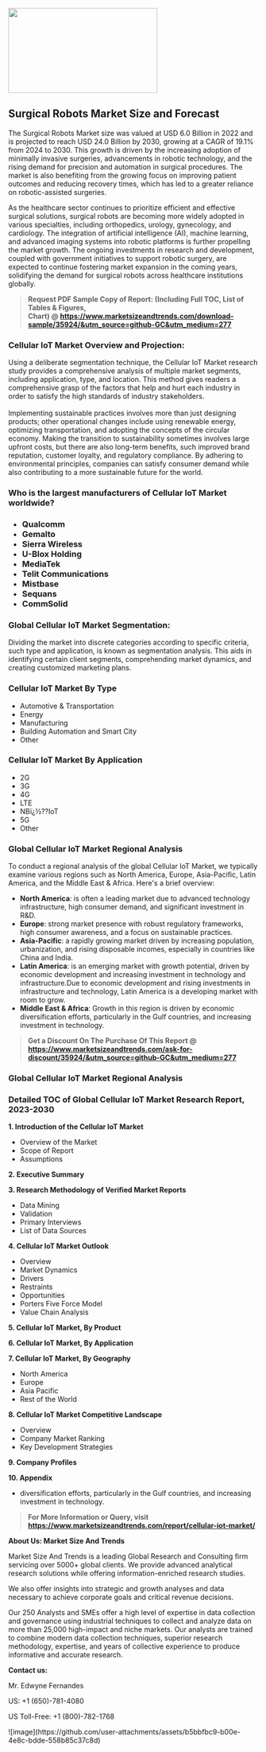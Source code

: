<p><img class="alignnone size-medium wp-image-20088" src="https://ffe5etoiles.com/wp-content/uploads/2024/12/MST1-300x171.png" alt="" width="300" height="171" /></p><h2>Surgical Robots Market Size and Forecast</h2><p>The Surgical Robots Market size was valued at USD 6.0 Billion in 2022 and is projected to reach USD 24.0 Billion by 2030, growing at a CAGR of 19.1% from 2024 to 2030. This growth is driven by the increasing adoption of minimally invasive surgeries, advancements in robotic technology, and the rising demand for precision and automation in surgical procedures. The market is also benefiting from the growing focus on improving patient outcomes and reducing recovery times, which has led to a greater reliance on robotic-assisted surgeries.</p><p>As the healthcare sector continues to prioritize efficient and effective surgical solutions, surgical robots are becoming more widely adopted in various specialties, including orthopedics, urology, gynecology, and cardiology. The integration of artificial intelligence (AI), machine learning, and advanced imaging systems into robotic platforms is further propelling the market growth. The ongoing investments in research and development, coupled with government initiatives to support robotic surgery, are expected to continue fostering market expansion in the coming years, solidifying the demand for surgical robots across healthcare institutions globally.</p></p><blockquote id="" class=""><strong>Request PDF Sample Copy of Report: (Including Full TOC, List of Tables &amp; Figures, Chart)&nbsp;@&nbsp;<strong><a href="https://www.marketsizeandtrends.com/download-sample/35924/&utm_source=github-GC&utm_medium=277" target="_blank">https://www.marketsizeandtrends.com/download-sample/35924/&utm_source=github-GC&utm_medium=277</a></strong></strong></blockquote><h3 id="" class="">Cellular IoT Market&nbsp;Overview and Projection:</h3><p id="" class="">Using a deliberate segmentation technique, the Cellular IoT Market research study provides a comprehensive analysis of multiple market segments, including application, type, and location. This method gives readers a comprehensive grasp of the factors that help and hurt each industry in order to satisfy the high standards of industry stakeholders. <br /> <br />Implementing sustainable practices involves more than just designing products; other operational changes include using renewable energy, optimizing transportation, and adopting the concepts of the circular economy. Making the transition to sustainability sometimes involves large upfront costs, but there are also long-term benefits, such improved brand reputation, customer loyalty, and regulatory compliance. By adhering to environmental principles, companies can satisfy consumer demand while also contributing to a more sustainable future for the world.</p><h3 id="" class="">Who is the largest manufacturers of&nbsp;Cellular IoT Market worldwide?</h3><h3 class=""><p><ul><li>Qualcomm </li><li> Gemalto </li><li> Sierra Wireless </li><li> U-Blox Holding </li><li> MediaTek </li><li> Telit Communications </li><li> Mistbase </li><li> Sequans </li><li> CommSolid</li></ul></p></h3><h3 id="" class="">Global&nbsp;Cellular IoT Market Segmentation:</h3><p id="" class="">Dividing the market into discrete categories according to specific criteria, such type and application, is known as segmentation analysis. This aids in identifying certain client segments, comprehending market dynamics, and creating customized marketing plans.</p><h3 id="" class="">Cellular IoT Market&nbsp;By Type</h3><p><p><ul><li>Automotive & Transportation </li><li> Energy </li><li> Manufacturing </li><li> Building Automation and Smart City </li><li> Other</p></li></ul></p></p><h3 id="" class="">Cellular IoT Market&nbsp;By Application</h3><p class=""><p><ul><li>2G </li><li> 3G </li><li> 4G </li><li> LTE </li><li> NBï¿½??IoT </li><li> 5G </li><li> Other</li></ul></p></p><h3 id="" class="">Global Cellular IoT Market Regional Analysis</h3><p id="" class="">To conduct a regional analysis of the global Cellular IoT Market, we typically examine various regions such as North America, Europe, Asia-Pacific, Latin America, and the Middle East &amp; Africa. Here's a brief overview:</p><ul><li><strong>North America</strong>: is often a leading market due to advanced technology infrastructure, high consumer demand, and significant investment in R&amp;D.</li><li><strong>Europe</strong>: strong market presence with robust regulatory frameworks, high consumer awareness, and a focus on sustainable practices.</li><li><strong>Asia-Pacific</strong>: a rapidly growing market driven by increasing population, urbanization, and rising disposable incomes, especially in countries like China and India.</li><li><strong>Latin America</strong>: is an emerging market with growth potential, driven by economic development and increasing investment in technology and infrastructure.Due to economic development and rising investments in infrastructure and technology, Latin America is a developing market with room to grow.</li><li><strong>Middle East &amp; Africa</strong>: Growth in this region is driven by economic diversification efforts, particularly in the Gulf countries, and increasing investment in technology.</li></ul><blockquote id="" class=""><strong>Get a Discount On The Purchase Of This Report @ <strong><a href="https://www.marketsizeandtrends.com/ask-for-discount/35924/&utm_source=github-GC&utm_medium=277" target="_blank">https://www.marketsizeandtrends.com/ask-for-discount/35924/&utm_source=github-GC&utm_medium=277</a></strong></strong></blockquote><h3 id="" class="">Global Cellular IoT Market Regional Analysis</h3><h3 id="" class="">Detailed TOC of Global Cellular IoT Market Research Report, 2023-2030</h3><p id="" class=""><strong>1. Introduction of the Cellular IoT Market</strong></p><ul><li>Overview of the Market</li><li>Scope of Report</li><li>Assumptions</li></ul><p id="" class=""><strong>2. Executive Summary</strong></p><p id="" class=""><strong>3. Research Methodology of Verified Market Reports</strong></p><ul><li>Data Mining</li><li>Validation</li><li>Primary Interviews</li><li>List of Data Sources</li></ul><p id="" class=""><strong>4. Cellular IoT Market Outlook</strong></p><ul><li>Overview</li><li>Market Dynamics</li><li>Drivers</li><li>Restraints</li><li>Opportunities</li><li>Porters Five Force Model</li><li>Value Chain Analysis</li></ul><p id="" class=""><strong>5. Cellular IoT Market, By Product</strong></p><p id="" class=""><strong>6. Cellular IoT Market, By Application</strong></p><p id="" class=""><strong>7. Cellular IoT Market, By Geography</strong></p><ul><li>North America</li><li>Europe</li><li>Asia Pacific</li><li>Rest of the World</li></ul><p id="" class=""><strong>8. Cellular IoT Market Competitive Landscape</strong></p><ul><li>Overview</li><li>Company Market Ranking</li><li>Key Development Strategies</li></ul><p id="" class=""><strong>9. Company Profiles</strong></p><p id="" class=""><strong>10. Appendix</strong></p><ul><li>diversification efforts, particularly in the Gulf countries, and increasing investment in technology.</li></ul><blockquote id="" class=""><strong>For More Information or Query, visit <strong><strong><a href="https://www.marketsizeandtrends.com/report/cellular-iot-market/" target="_blank">https://www.marketsizeandtrends.com/report/cellular-iot-market/</a></strong></strong></strong></blockquote><p id="" class=""><strong>About Us: Market Size And Trends</strong></p><p id="" class="">Market Size And Trends is a leading Global Research and Consulting firm servicing over 5000+ global clients. We provide advanced analytical research solutions while offering information-enriched research studies.</p><p id="" class="">We also offer insights into strategic and growth analyses and data necessary to achieve corporate goals and critical revenue decisions.</p><p id="" class="">Our 250 Analysts and SMEs offer a high level of expertise in data collection and governance using industrial techniques to collect and analyze data on more than 25,000 high-impact and niche markets. Our analysts are trained to combine modern data collection techniques, superior research methodology, expertise, and years of collective experience to produce informative and accurate research.</p><p id="" class=""><strong>Contact us:</strong></p><p id="" class="">Mr. Edwyne Fernandes</p><p id="" class="">US: +1 (650)-781-4080</p><p id="" class="">US Toll-Free: +1 (800)-782-1768</p>
![image](https://github.com/user-attachments/assets/b5bbfbc9-b00e-4e8c-bdde-558b85c37c8d)
